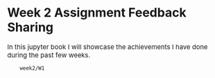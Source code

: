 # Week 2 Assignment Feedback Sharing
<span style="font-size:15px;">In this jupyter book I will showcase the achievements I have done during the past few weeks.</span>

```{tableofcontents}
    week2/W1
```
